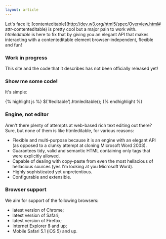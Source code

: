 ```yaml
---
layout: article
---
```


Let's face it; [contenteditable](http://dev.w3.org/html5/spec/Overview.html#
attr-contenteditable) is pretty cool but a major pain to work with.
<dfn>htmleditable</dfn> is here to fix that by giving you an elegant API that
makes interacting with a contenteditable element browser-independent, flexible
and fun!

### Work in progress

This site and the code that it describes has not been officially released yet!

### Show me some code!

It's simple:

{% highlight js %}
$('#editable').htmleditable();
{% endhighlight %}

### Engine, not editor

Aren't there plenty of attempts at web-based rich text editing out there? Sure,
but none of them is like htmleditable, for various reasons:

*   Flexible and multi-purpose because it is an engine with an elegant API (as
	opposed to a clunky attempt at cloning Microsoft Word 2003).
*   Guarantees tidy, valid and semantic HTML containing only tags that were
	explicitly allowed.
*   Capable of dealing with copy-paste from even the most hellacious of
	hellacious sources (yes I'm looking at you Microsoft Word).
*	Highly sophisticated yet unpretentious.
*	Configurable and extensible.

### Browser support

We aim for support of the following browsers:

*	latest version of Chrome;
*	latest version of Safari;
*	latest version of Firefox;
*	Internet Explorer 8 and up;
*   Mobile Safari 5.1 (iOS 5) and up.